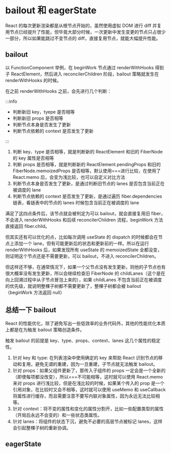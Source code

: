 # bailout 和 eagerState

React 的每次更新渲染都是从根节点开始的，虽然使用虚拟 DOM 进行 diff 并复用节点已经提升了性能，但毕竟大部分时候，一次更新中发生变更的节点只占很少一部分，所以如果能跳过不变节点的 diff，直接复用节点，就能大幅提升性能。

## bailout

以 FunctionComponent 举例，在 beginWork 节点通过 renderWithHooks 得到子 ReactElement，然后进入 reconcilerChildren 阶段，bailout 策略就发生在 renderWithHooks 的时候。

在之前 renderWithHooks 之前，会先进行几个判断：

:::info

- 判断新旧 key，tyepe 是否相等
- 判断新旧 props 是否相等
- 判断节点本身是否发生了更新
- 判断节点依赖的 context 是否发生了更新

:::

1. 判断 key、type 是否相等，就是判断新的 ReactElement 和旧的 FiberNode 的 key 属性是否相等
2. 判断 props 是否相等，就是判断新的 ReactElement.pendingProps 和旧的 FiberNode.memoizedProps 是否相等，默认使用===进行比较，在使用了 React.memo 后，会变为浅比较，也可以自定义对比方法
3. 判断节点本身是否发生了更新，是通过判断旧节点的 lanes 是否包含当前正在被调度的 lane
4. 判断节点依赖的 context 是否发生了更新，是通过遍历 fiber.dependencies 链表，看链表中的节点的 lanes 时候包含当前正在被调度的 lane

满足了这四点条件后，该节点就会被判定为可以 bailout，就会直接复用旧 fiber，不会进入 renderWithHooks 和后续 reconcilerChildren 流程，beginWork 方法直接返回 fiber.child。

但其实还有可以优化的点，比如每次调用 useState 的 dispatch 的时候都会在节点上添加一个 lane，但有可能更新后的状态和更新前的一样。所以在运行 renderWithHooks 后，如果发现所有 useState 的 memoizedState 全都没变，则证明这个节点还是不需要更新，可以 bailout，不进入 reconcilerChildren。

但这样还不够，在通常情况下，如果一个父节点没有发生更新，则他的子节点也有很大概率没有发生更新，所以会继续检查旧 FiberNode 的 childLanes（这个是在向上回溯过程中从子节点冒泡上来的），如果 childLanes 不包含当前正在被调度的优先级，就说明整棵子树都不需要更新了，整棵子树都会被 bailout（beginWork 方法返回 null）

## 总结一下 bailout

React 的性能优化，除了避免写出一些低效率的业务代码外，其他的性能优化本质上都是在为触发 bailout 策略创造条件。

触发 bailout 的前提是 key、type、props、context、lanes 这几个属性的稳定性。

1. 针对 key 和 type: 在列表渲染中使用确定的 key 来帮助 React 识别节点的移动和复用，避免无谓的重建，因为一旦重建，子节点就无法触发 bailout。
2. 针对 props：如果父组件更新了，那传入子组件的 props 一定会是一个全新的（即使每项都没改变），所以===不可能相等，这时就可以使用 React.memo 来对 props 进行浅比较，但是在浅比较的时候，如果某个传入的 prop 是一个引用对象，在比较时又会不相等，这时就可以使用 useMemo 和 useCallback 将属性进行缓存，而且需要注意不要写内联对象属性，因为永远无法比较相等。
3. 针对 context：将不变的属性和变化的属性分割开，比如一些配置类型的属性（开局后永远不会变的）和一些状态类属性。
4. 针对 lanes：将组件的状态下沉，避免不必要的高层节点被标记 lanes，这样会引起整棵子树的重新协调。

## eagerState
